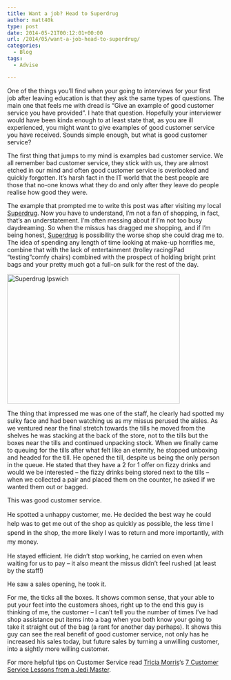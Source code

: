 ```yaml
---
title: Want a job? Head to Superdrug
author: matt40k
type: post
date: 2014-05-21T00:12:01+00:00
url: /2014/05/want-a-job-head-to-superdrug/
categories:
  - Blog
tags:
  - Advise

---
```

One of the things you&#8217;ll find when your going to interviews for your first job after leaving education is that they ask the same types of questions. The main one that feels me with dread is &#8220;Give an example of good customer service you have provided&#8221;. I hate that question. Hopefully your interviewer would have been kinda enough to at least state that, as you are ill experienced, you might want to give examples of good customer service you have received. Sounds simple enough, but what is good customer service?

The first thing that jumps to my mind is examples bad customer service. We all remember bad customer service, they stick with us, they are almost etched in our mind and often good customer service is overlooked and quickly forgotten. It&#8217;s harsh fact in the IT world that the best people are those that no-one knows what they do and only after they leave do people realise how good they were.

The example that prompted me to write this post was after visiting my local <a href="http://www.superdrug.com/" target="_blank" rel="nofollow">Superdrug</a>. Now you have to understand, I&#8217;m not a fan of shopping, in fact, that&#8217;s an understatement. I&#8217;m often messing about if I&#8217;m not too busy daydreaming. So when the missus has dragged me shopping, and if I&#8217;m being honest, <a href="http://www.superdrug.com/" target="_blank" rel="nofollow">Superdrug</a> is possibility the worse shop she could drag me to. The idea of spending any length of time looking at make-up horrifies me, combine that with the lack of entertainment (trolley racingiPad &#8220;testing&#8221;comfy chairs) combined with the prospect of holding bright print bags and your pretty much got a full-on sulk for the rest of the day.

<img class="aligncenter" src="//s3.amazonaws.com/ldc/large/2139/21391404.jpg" alt="Superdrug Ipswich" width="400" height="300" />

The thing that impressed me was one of the staff, he clearly had spotted my sulky face and had been watching us as my missus perused the aisles. As we ventured near the final stretch towards the tills he moved from the shelves he was stacking at the back of the store, not to the tills but the boxes near the tills and continued unpacking stock. When we finally came to queuing for the tills after what felt like an eternity, he stopped unboxing and headed for the till. He opened the till, despite us being the only person in the queue. He stated that they have a 2 for 1 offer on fizzy drinks and would we be interested &#8211; the fizzy drinks being stored next to the tills &#8211; when we collected a pair and placed them on the counter, he asked if we wanted them out or bagged.

This was good customer service.

He spotted a unhappy customer, me. <span style="line-height: 1.5;">He decided the best way he could help was to get me out of the shop as quickly as possible, the less time I spend in the shop, the more likely I was to return and more importantly, with my money.</span>

He stayed efficient. He didn&#8217;t stop working, he carried on even when waiting for us to pay &#8211; it also meant the missus didn&#8217;t feel rushed (at least by the staff!)

He saw a sales opening, he took it.

For me, the ticks all the boxes. It shows common sense, that your able to put your feet into the customers shoes, right up to the end this guy is thinking of me, the customer &#8211; I can&#8217;t tell you the number of times I&#8217;ve had shop assistance put items into a bag when you both know your going to take it straight out of the bag (a rant for another day perhaps). It shows this guy can see the real benefit of good customer service, not only has he increased his sales today, but future sales by turning a unwilling customer, into a sightly more willing customer.

For more helpful tips on Customer Service read <a href="http://twitter.com/TriciaEMorris" target="_blank" rel="nofollow">Tricia Morris</a>&#8216;s <a href="http://www.linkedin.com/today/post/article/20140430134959-27855475-7-customer-service-lessons-from-a-jedi-master" target="_blank" rel="nofollow" class="broken_link">7 Customer Service Lessons from a Jedi Master</a>.
